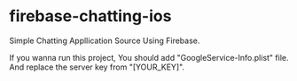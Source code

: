 # firebase-chatting-ios
Simple Chatting Appllication Source Using Firebase.

If you wanna run this project, You should add "GoogleService-Info.plist" file.
And replace the server key from "[YOUR_KEY]".

